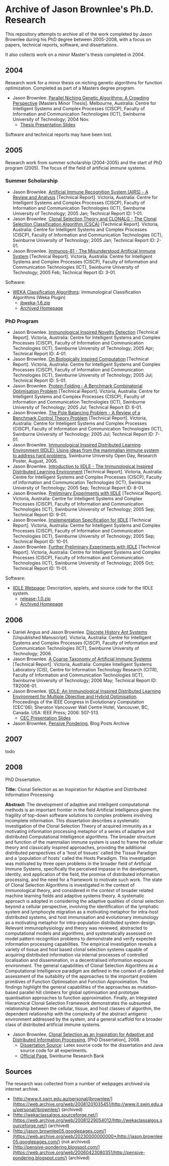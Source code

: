 # Archive of Jason Brownlee's Ph.D. Research

This repository attempts to archive all of the work completed by Jason Brownlee during his PhD degree between 2005-2008, with a focus on papers, technical reports, software, and dissertations.

It also collects work on a minor Master's thesis completed in 2004.


## 2004

Research work for a minor thesis on niching genetic algorithms for function optimization. Completed as part of a Masters degree program.

* Jason Brownlee. [Parallel Niching Genetic Algorithms: A Crowding Perspective](2004/thesis-2004.pdf) [Masters Minor Thesis]. Melbourne, Australia: Centre for Intelligent Systems and Complex Processes (CISCP), Faculty of Information and Communication Technologies (ICT), Swinburne University of Technology; 2004 Nov.
	* [Thesis Presentation Slides](2004/thesis-2004-slides.pdf)

Software and technical reports may have been lost.

## 2005

Research work from summer scholarship (2004-2005) and the start of PhD program (2005). The focus of the field of artificial immune systems.

### Summer Scholarship

* Jason Brownlee. [Artificial Immune Recognition System (AIRS) - A Review and Analysis](2005/TR01-2005.pdf) [Technical Report]. Victoria, Australia: Centre for Intelligent Systems and Complex Processes (CISCP), Faculty of Information and Communication Technologies (ICT), Swinburne University of Technology; 2005 Jan; Technical Report ID: 1-01.
* Jason Brownlee. [Clonal Selection Theory and CLONALG - The Clonal Selection Classification Algorithm (CSCA)](2005/TR02-2005.pdf) [Technical Report]. Victoria, Australia: Centre for Intelligent Systems and Complex Processes (CISCP), Faculty of Information and Communication Technologies (ICT), Swinburne University of Technology; 2005 Jan; Technical Report ID: 2-01.
* Jason Brownlee. [Immunos-81 - The Misunderstood Artificial Immune System](2005/TR03-2005.pdf) [Technical Report]. Victoria, Australia: Centre for Intelligent Systems and Complex Processes (CISCP), Faculty of Information and Communication Technologies (ICT), Swinburne University of Technology; 2005 Feb; Technical Report ID: 3-01.

Software:

* [WEKA Classification Algorithms](2005/classification/): Immunological Classification Algorithms (Weka Plugin)
	* [jbweka-1.6.zip](2005/classification/jbweka-1.6.zip)
	* [Archived Homepage](https://web.archive.org/web/20081229054012/http://wekaclassalgos.sourceforge.net/)

### PhD Program

* Jason Brownlee. [Immunological Inspired Novelty Detection](2005/TR04-2005.pdf) [Technical Report]. Victoria, Australia: Centre for Intelligent Systems and Complex Processes (CISCP), Faculty of Information and Communication Technologies (ICT), Swinburne University of Technology; 2005 Apr; Technical Report ID: 4-01.
* Jason Brownlee. [On Biologically Inspired Computation](2005/TR05-2005.pdf) [Technical Report]. Victoria, Australia: Centre for Intelligent Systems and Complex Processes (CISCP), Faculty of Information and Communication Technologies (ICT), Swinburne University of Technology; 2005 Jul; Technical Report ID: 5-01.
* Jason Brownlee. [Protein Folding - A Benchmark Combinatorial Optimisation Problem](2005/TR06-2005.pdf) [Technical Report]. Victoria, Australia: Centre for Intelligent Systems and Complex Processes (CISCP), Faculty of Information and Communication Technologies (ICT), Swinburne University of Technology; 2005 Jul; Technical Report ID: 6-01.
* Jason Brownlee. [The Pole Balancing Problem - A Review of a Benchmark Control Theory Problem](2005/TR07-2005.pdf) [Technical Report]. Victoria, Australia: Centre for Intelligent Systems and Complex Processes (CISCP), Faculty of Information and Communication Technologies (ICT), Swinburne University of Technology; 2005 Jul; Technical Report ID: 7-01.
* Jason Brownlee. [Immunological Inspired Distributed Learning Environment (IIDLE): Using ideas from the mammalian immune system to address hard problems](2005/IIDLE-poster-2005.pdf), Swinburne University Open Day, Research Poster, August, 2005.
* Jason Brownlee. [Introduction to IIDLE - The Immunological Inspired Distributed Learning Environment](2005/TR08-2007.pdf) [Technical Report]. Victoria, Australia: Centre for Intelligent Systems and Complex Processes (CISCP), Faculty of Information and Communication Technologies (ICT), Swinburne University of Technology; 2005 Sep; Technical Report ID: 8-01.
* Jason Brownlee. [Preliminary Experiments with IIDLE](2005/TR09-2007.pdf) [Technical Report]. Victoria, Australia: Centre for Intelligent Systems and Complex Processes (CISCP), Faculty of Information and Communication Technologies (ICT), Swinburne University of Technology; 2005 Sep; Technical Report ID: 9-01.
* Jason Brownlee. [Implementation Specification for IIDLE](2005/TR10-2005.pdf) [Technical Report]. Victoria, Australia: Centre for Intelligent Systems and Complex Processes (CISCP), Faculty of Information and Communication Technologies (ICT), Swinburne University of Technology; 2005 Sep; Technical Report ID: 10-01.
* Jason Brownlee. [Further Preliminary Experiments with IIDLE](2005/TR11-2005.pdf) [Technical Report]. Victoria, Australia: Centre for Intelligent Systems and Complex Processes (CISCP), Faculty of Information and Communication Technologies (ICT), Swinburne University of Technology; 2005 Oct; Technical Report ID: 11-01.

Software:

* [IIDLE Webpage](2005/iidle/): Description, applets, and source code for the IIDLE system.
	* [release-1.0.zip](2005/iidle/release-1.0.zip)
	* [Archived Homepage](https://web.archive.org/web/20080722120411/http://www.it.swin.edu.au/personal/jbrownlee/iidle/index.html)

## 2006

* Daniel Angus and Jason Brownlee. [Discrete History Ant Systems](2006/DHAS-2006.pdf) [Unpublished Manuscript]. Victoria, Australia: Centre for Intelligent Systems and Complex Processes (CISCP), Faculty of Information and Communication Technologies (ICT), Swinburne University of Technology; 2006.
* Jason Brownlee. [A Coarse Taxonomy of Artificial Immune Systems](2006/TR01-2006.pdf) [Technical Report]. Victoria, Australia: Complex Intelligent Systems Laboratory (CIS), Centre for Information Technology Research (CITR), Faculty of Information and Communication Technologies (ICT), Swinburne University of Technology; 2006 May; Technical Report ID: TR2006-01.
* Jason Brownlee. [IIDLE: An Immunological Inspired Distributed Learning Environment for Multiple Objective and Hybrid Optimisation](2006/JB-CEC2006.pdf). Proceedings of the IEEE Congress in Evolutionary Computation (CEC'06); Sheraton Vancouver Wall Centre Hotel, Vancouver, BC, Canada. USA: IEEE Press; 2006: 507-513.
	* [CEC Presentation Slides](2006/JB-CEC2006-Slides.pdf)
* Jason Brownlee, [Pensive Pondering](2006/Pensive-Pondering-Posts.pdf), Blog Posts Archive

## 2007

todo

## 2008

PhD Dissertation.

**Title:** Clonal Selection as an Inspiration for Adaptive and Distributed Information Processing

**Abstract:** The development of adaptive and intelligent computational methods is an important frontier in the field Artificial Intelligence given the fragility of top-down software solutions to complex problems involving incomplete information. This dissertation describes a systematic investigation of the Clonal Selection Theory of acquired immunity as a motivating information processing metaphor of a series of adaptive and distributed Computational Intelligence algorithms. The broader structure and function of the mammalian immune system is used to frame the cellular theory and classically inspired approaches, providing the additional distributed perspectives of a 'host of tissues' called the Tissue Paradigm and a 'population of hosts' called the Hosts Paradigm. This investigation was motivated by three open problems in the broader field of Artificial Immune Systems, specifically the perceived impasse in the development, identity, and application of the field, the promise of distributed information processing, and the need for a framework to motivate such work.
The state of Clonal Selection Algorithms is investigated in the context of immunological theory, and considered in the context of broader related machine learning fields and adaptive systems theory. A systematic approach is adopted in considering the adaptive qualities of clonal selection beyond a cellular perspective, involving the identification of the lymphatic system and lymphocyte migration as a motivating metaphor for intra-host distributed systems, and host immunisation and evolutionary immunology as a motivating metaphor for intra-population distributed system design. Relevant immunophysiology and theory was reviewed, abstracted to computational models and algorithms, and systematically assessed on model pattern recognition problems to demonstrate and verify expected information processing capabilities. The empirical investigation reveals a variety of tissue and host based clonal selection systems capable of acquiring distributed information via internal processes of controlled localisation and dissemination, in a decentralised information exposure environment.
The general capabilities of Clonal Selection Algorithms as a Computational Intelligence paradigm are defined in the context of a detailed assessment of the suitability of the approaches to the important problem primitives of Function Optimisation and Function Approximation. The findings highlight the general capabilities of the approaches as mutation-based parallel hill climbers for global optimisation and prototype quantisation approaches to function approximation. Finally, an Integrated Hierarchical Clonal Selection Framework demonstrates the subsumed relationship between the cellular, tissue, and host classes of algorithm, the dependent relationship with the complexity of the abstract antigenic environment addressed by the system, and a general scaffold for a broader class of distributed artificial immune systems.

* Jason Brownlee, [Clonal Selection as an Inspiration for Adaptive and Distributed Information Processing](2008/jason.brownlee-phd-thesis-final.pdf), [PhD Dissertation], 2008.
	* [Dissertation Source](2008/dissertation-src/): Latex source code for the dissertation and Java source code for all experiments.
	* [Official Page](https://researchbank.swinburne.edu.au/items/eecfbab1-a51f-4cd9-a4da-0a38017ad0e6/1/), Swinburne Research Bank



## Sources

The research was collected from a number of webpages archived via internet archive.

* [http://www.it.swin.edu.au/personal/jbrownlee/](https://web.archive.org/web/20081201035451/http://www.it.swin.edu.au/personal/jbrownlee/) (archived)
* [http://wekaclassalgos.sourceforge.net/](https://web.archive.org/web/20081229054012/http://wekaclassalgos.sourceforge.net/) (archived)
* [http://jason.brownlee05.googlepages.com/](https://web.archive.org/web/20230000000000*/http://jason.brownlee05.googlepages.com/) (not archived)
* [http://pensive-pondering.blogspot.com/](https://web.archive.org/web/20060423080351/http://pensive-pondering.blogspot.com/) (archived)
